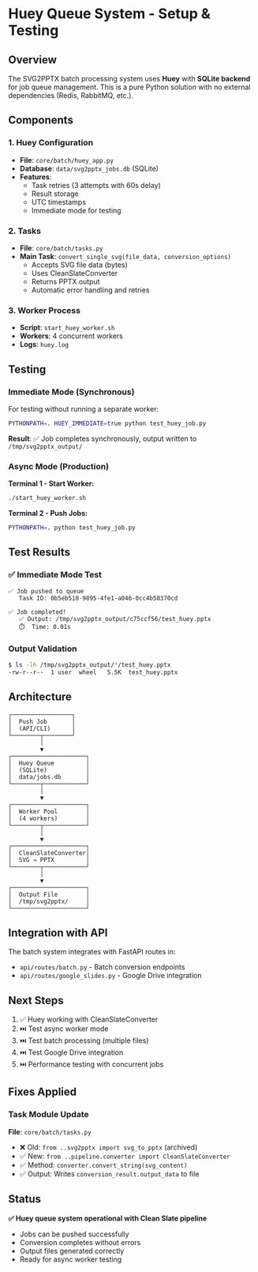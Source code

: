 # Huey Queue System - Setup & Testing

## Overview

The SVG2PPTX batch processing system uses **Huey** with **SQLite backend** for job queue management. This is a pure Python solution with no external dependencies (Redis, RabbitMQ, etc.).

## Components

### 1. Huey Configuration
- **File**: `core/batch/huey_app.py`
- **Database**: `data/svg2pptx_jobs.db` (SQLite)
- **Features**:
  - Task retries (3 attempts with 60s delay)
  - Result storage
  - UTC timestamps
  - Immediate mode for testing

### 2. Tasks
- **File**: `core/batch/tasks.py`
- **Main Task**: `convert_single_svg(file_data, conversion_options)`
  - Accepts SVG file data (bytes)
  - Uses CleanSlateConverter
  - Returns PPTX output
  - Automatic error handling and retries

### 3. Worker Process
- **Script**: `start_huey_worker.sh`
- **Workers**: 4 concurrent workers
- **Logs**: `huey.log`

## Testing

### Immediate Mode (Synchronous)
For testing without running a separate worker:

```bash
PYTHONPATH=. HUEY_IMMEDIATE=true python test_huey_job.py
```

**Result**: ✅ Job completes synchronously, output written to `/tmp/svg2pptx_output/`

### Async Mode (Production)

**Terminal 1 - Start Worker:**
```bash
./start_huey_worker.sh
```

**Terminal 2 - Push Jobs:**
```bash
PYTHONPATH=. python test_huey_job.py
```

## Test Results

### ✅ Immediate Mode Test
```
✅ Job pushed to queue
   Task ID: 0b5eb518-9895-4fe1-a046-0cc4b58370cd

✅ Job completed!
   ✅ Output: /tmp/svg2pptx_output/c75ccf56/test_huey.pptx
   ⏱️  Time: 0.01s
```

### Output Validation
```bash
$ ls -lh /tmp/svg2pptx_output/*/test_huey.pptx
-rw-r--r--  1 user  wheel   5.5K  test_huey.pptx
```

## Architecture

```
┌─────────────────┐
│  Push Job       │
│  (API/CLI)      │
└────────┬────────┘
         │
         ▼
┌─────────────────────┐
│  Huey Queue         │
│  (SQLite)           │
│  data/jobs.db       │
└────────┬────────────┘
         │
         ▼
┌─────────────────────┐
│  Worker Pool        │
│  (4 workers)        │
└────────┬────────────┘
         │
         ▼
┌─────────────────────┐
│  CleanSlateConverter│
│  SVG → PPTX         │
└────────┬────────────┘
         │
         ▼
┌─────────────────────┐
│  Output File        │
│  /tmp/svg2pptx/     │
└─────────────────────┘
```

## Integration with API

The batch system integrates with FastAPI routes in:
- `api/routes/batch.py` - Batch conversion endpoints
- `api/routes/google_slides.py` - Google Drive integration

## Next Steps

1. ✅ Huey working with CleanSlateConverter
2. ⏭️ Test async worker mode
3. ⏭️ Test batch processing (multiple files)
4. ⏭️ Test Google Drive integration
5. ⏭️ Performance testing with concurrent jobs

## Fixes Applied

### Task Module Update
**File**: `core/batch/tasks.py`
- ❌ Old: `from ..svg2pptx import svg_to_pptx` (archived)
- ✅ New: `from ..pipeline.converter import CleanSlateConverter`
- ✅ Method: `converter.convert_string(svg_content)`
- ✅ Output: Writes `conversion_result.output_data` to file

## Status

**✅ Huey queue system operational with Clean Slate pipeline**
- Jobs can be pushed successfully
- Conversion completes without errors
- Output files generated correctly
- Ready for async worker testing
